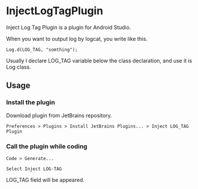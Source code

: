 InjectLogTagPlugin
==================

Inject Log Tag Plugin is a plugin for Android Studio.  

When you want to output log by logcat, you write like this.

```
Log.d(LOG_TAG, "somthing");
```

Usually I declare LOG_TAG variable below the class declaration, 
and use it is Log class.

## Usage

### Install the plugin

Download plugin from JetBrains repository.

```
Preferences > Plugins > Install JetBrains Plugins... > Inject LOG_TAG Plugin
```

### Call the plugin while coding

```
Code > Generate...
```

```
Select Inject LOG-TAG
```

LOG_TAG field will be appeared.